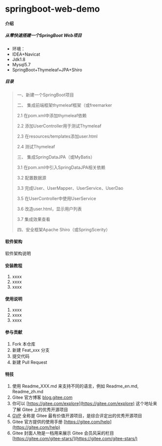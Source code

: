 # springboot-web-demo

#### 介绍
##### 从零快速搭建一个SpringBoot Web项目
- 环境：
- IDEA+Navicat
- Jdk1.8
- Mysql5.7
- SpringBoot+Thymeleaf+JPA+Shiro

##### 目录
> 一、新建一个SpringBoot项目
> 
> 二、 集成前端框架thymeleaf框架（或freemarker
> 
> 2.1 在pom.xml中添加thymeleaf依赖
> 
> 2.2 添加UserController用于测试Thymeleaf
> 
> 2.3 在resources/templates添加user.html
> 
> 2.4 测试Thymeleaf
> 
> 三、 集成SpringDataJPA（或MyBatis）
> 
> 3.1 在pom.xml中引入SpringDataJPA相关依赖	
> 
> 3.2 配置数据源
> 
> 3.3 完成User、UserMapper、UserService、UserDao
> 
> 3.5 在UserController中使用UserService	
> 
> 3.6 改造user.html，显示用户列表
> 
> 3.7 集成效果查看	
> 
> 四、安全框架Apache Shiro（或SpringScerity）	
> 

#### 软件架构
软件架构说明



#### 安装教程

1.  xxxx
2.  xxxx
3.  xxxx

#### 使用说明

1.  xxxx
2.  xxxx
3.  xxxx

#### 参与贡献

1.  Fork 本仓库
2.  新建 Feat_xxx 分支
3.  提交代码
4.  新建 Pull Request


#### 特技

1.  使用 Readme\_XXX.md 来支持不同的语言，例如 Readme\_en.md, Readme\_zh.md
2.  Gitee 官方博客 [blog.gitee.com](https://blog.gitee.com)
3.  你可以 [https://gitee.com/explore](https://gitee.com/explore) 这个地址来了解 Gitee 上的优秀开源项目
4.  [GVP](https://gitee.com/gvp) 全称是 Gitee 最有价值开源项目，是综合评定出的优秀开源项目
5.  Gitee 官方提供的使用手册 [https://gitee.com/help](https://gitee.com/help)
6.  Gitee 封面人物是一档用来展示 Gitee 会员风采的栏目 [https://gitee.com/gitee-stars/](https://gitee.com/gitee-stars/)
